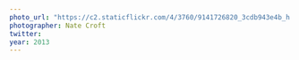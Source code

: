 ```yaml
---
photo_url: "https://c2.staticflickr.com/4/3760/9141726820_3cdb943e4b_h.jpg"
photographer: Nate Croft
twitter:
year: 2013
---
```

